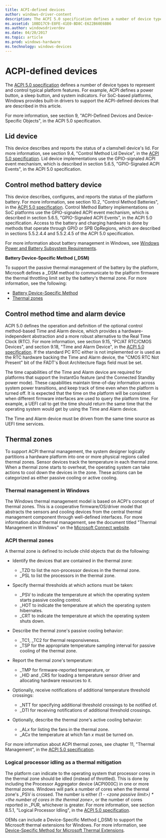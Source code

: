 ```yaml
---
title: ACPI-defined devices
author: windows-driver-content
description: The ACPI 5.0 specification defines a number of device types to represent and control typical platform features.
ms.assetid: 10BD17C9-E8FE-41E0-BD8C-E622B60E6BB6
ms.author: windowsdriverdev
ms.date: 04/20/2017
ms.topic: article
ms.prod: windows-hardware
ms.technology: windows-devices
---
```


# ACPI-defined devices


The [ACPI 5.0 specification](http://www.acpi.info) defines a number of device types to represent and control typical platform features. For example, ACPI defines a power button, a sleep button, and system indicators. For SoC-based platforms, Windows provides built-in drivers to support the ACPI-defined devices that are described in this article.

For more information, see section 9, "ACPI-Defined Devices and Device-Specific Objects", in the ACPI 5.0 specification.

## <a href="" id="lid"></a>Lid device


This device describes and reports the status of a clamshell device's lid. For more information, see section 9.4, "Control Method Lid Device", in the [ACPI 5.0 specification](http://www.acpi.info). Lid device implementations use the GPIO-signaled ACPI event mechanism, which is described in section 5.6.5, "GPIO-Signaled ACPI Events", in the ACPI 5.0 specification.

## <a href="" id="battery"></a>Control method battery device


This device describes, configures, and reports the status of the platform battery. For more information, see section 10.2, "Control Method Batteries", in the [ACPI 5.0 specification](http://www.acpi.info). Control Method Battery implementations on SoC platforms use the GPIO-signaled ACPI event mechanism, which is described in section 5.6.5, "GPIO-Signaled ACPI Events", in the ACPI 5.0 specification. Access to the battery and charging hardware is done by methods that operate through GPIO or SPB OpRegions, which are described in sections 5.5.2.4.4 and 5.5.2.4.5 of the ACPI 5.0 specification.

For more information about battery management in Windows, see [Windows Power and Battery Subsystem Requirements](https://msdn.microsoft.com/library/windows/hardware/mt614876).

**Battery Device-Specific Method (\_DSM)**

To support the passive thermal management of the battery by the platform, Microsoft defines a \_DSM method to communicate to the platform firmware the thermal throttling limit set by the battery's thermal zone. For more information, see the following:

-   [Battery Device-Specific Method](battery-device-specific-method.md)
-   [Thermal zones](#thermal)

## <a href="" id="time"></a>Control method time and alarm device


ACPI 5.0 defines the operation and definition of the optional control method-based Time and Alarm device, which provides a hardware-independent abstraction and a more robust alternative to the Real Time Clock (RTC). For more information, see section 9.15, "PC/AT RTC/CMOS Devices", and section 9.18, "Time and Alarm Device", in the [ACPI 5.0 specification](http://www.acpi.info). If the standard PC RTC either is not implemented or is used as the RTC hardware backing the Time and Alarm device, the "CMOS RTC Not Present" bit of the FADT's Boot Architecture flags field must be set.

The time capabilities of the Time and Alarm device are required for platforms that support the InstantGo feature (and the Connected Standby power mode). These capabilities maintain time-of-day information across system power transitions, and keep track of time even when the platform is turned off. It is expected that the time on the platform will be consistent when different firmware interfaces are used to query the platform time. For example, a UEFI call to get the time should return the same time that the operating system would get by using the Time and Alarm device.

The Time and Alarm device must be driven from the same time source as UEFI time services.

## <a href="" id="thermal"></a>Thermal zones


To support ACPI thermal management, the system designer logically partitions a hardware platform into one or more physical regions called thermal zones. Sensor devices track the temperature in each thermal zone. When a thermal zone starts to overheat, the operating system can take actions to cool down the devices in the zone. These actions can be categorized as either passive cooling or active cooling.

### Thermal management in Windows

The Windows thermal management model is based on ACPI's concept of thermal zones. This is a cooperative firmware/OS/driver model that abstracts the sensors and cooling devices from the central thermal management component through well-defined interfaces. For more information about thermal management, see the document titled "Thermal Management in Windows" on the [Microsoft Connect website](http://connect.microsoft.com/site1304/Downloads/DownloadDetails.aspx?DownloadID=48106).

### ACPI thermal zones

A thermal zone is defined to include child objects that do the following:

-   Identify the devices that are contained in the thermal zone:

    -   \_TZD to list the non-processor devices in the thermal zone.
    -   \_PSL to list the processors in the thermal zone.
-   Specify thermal thresholds at which actions must be taken:

    -   \_PSV to indicate the temperature at which the operating system starts passive cooling control.
    -   \_HOT to indicate the temperature at which the operating system hibernates.
    -   \_CRT to indicate the temperature at which the operating system shuts down.
-   Describe the thermal zone's passive cooling behavior:

    -   \_TC1, \_TC2 for thermal responsiveness.
    -   \_TSP for the appropriate temperature sampling interval for passive cooling of the thermal zone.
-   Report the thermal zone's temperature:

    -   \_TMP for firmware-reported temperature, or
    -   \_HID and \_CRS for loading a temperature sensor driver and allocating hardware resources to it.
-   Optionally, receive notifications of additional temperature threshold crossings:

    -   \_NTT for specifying additional threshold crossings to be notified of.
    -   \_DTI for receiving notifications of additional threshold crossings.
-   Optionally, describe the thermal zone's active cooling behavior:

    -   \_AL*x* for listing the fans in the thermal zone.
    -   \_AC*x* the temperature at which fan *x* must be turned on.

For more information about ACPI thermal zones, see chapter 11, "Thermal Management", in the [ACPI 5.0 specification](http://www.acpi.info).

### Logical processor idling as a thermal mitigation

The platform can indicate to the operating system that processor cores in the thermal zone should be idled (instead of throttled). This is done by including the Processor Aggregator device (ACPI000C) in one or more thermal zones. Windows will park a number of cores when the thermal zone's \_PSV is crossed. The number is either *(1 - &lt;zone passive limit&gt;) \* &lt;the number of cores in the thermal zone&gt;*, or the number of cores reported in \_PUR, whichever is greater. For more information, see section 8.5.1, "Logical Processor Idling", in the [ACPI 5.0 specification](http://www.acpi.info).

OEMs can include a Device-Specific Method (\_DSM) to support the Microsoft thermal extensions for Windows. For more information, see [Device-Specific Method for Microsoft Thermal Extensions](device-specific-method-for-microsoft-thermal-extensions.md).

 

 




